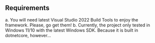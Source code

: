 ## Requirements

a.  You will need latest Visual Studio 2022 Build Tools to enjoy the framework.  Please, go get them!
b.  Currently, the project only tested in Windows 11/10 with the latest Windows SDK.  Because it is built in dotnetcore, however...
